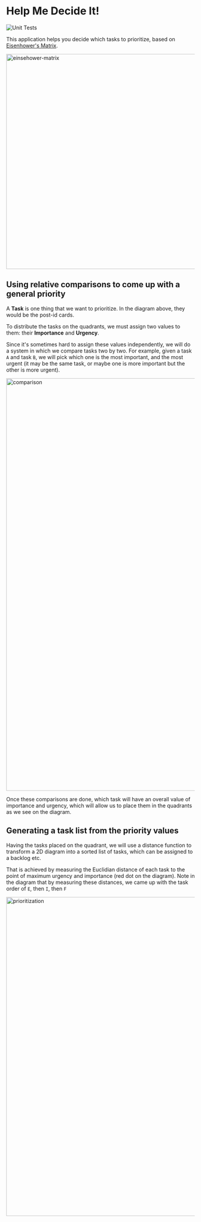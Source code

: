 # Help Me Decide It!

![Unit Tests](https://github.com/rodbv/help-me-decide-it/actions/workflows/run_tests.yaml/badge.svg)

This application helps you decide which tasks to prioritize, based on [Eisenhower's Matrix](https://todoist.com/productivity-methods/eisenhower-matrix).

<img width="575" alt="einsehower-matrix" src="https://user-images.githubusercontent.com/882489/163001298-9cfd28db-375f-4864-a805-c5f0f42532d7.png">

## Using relative comparisons to come up with a general priority

A **Task** is one thing that we want to prioritize. In the diagram above, they would be the post-id cards.

To distribute the tasks on the quadrants, we must assign two values to them: their **Importance** and **Urgency**.

Since it's sometimes hard to assign these values independently, we will do a system in which we compare tasks two by two. For example, given a task `A` and task `B`, we will pick which one is the most important, and the most urgent (it may be the same task, or maybe one is more important but the other is more urgent).

<img width="1103" alt="comparison" src="https://user-images.githubusercontent.com/882489/163005222-609ca4c0-6633-4a2b-8840-276f49bb7ded.png">

Once these comparisons are done, which task will have an overall value of importance and urgency, which will allow us to place them in the quadrants as we see on the diagram.

## Generating a task list from the priority values

Having the tasks placed on the quadrant, we will use a distance function to transform a 2D diagram into a sorted list of tasks, which can be assigned to a backlog etc.

That is achieved by measuring the Euclidian distance of each task to the point of maximum urgency and importance (red dot on the diagram). Note in the diagram that by measuring these distances, we
came up with the task order of `E`, then `I`, then `F`

<img width="853" alt="prioritization" src="https://user-images.githubusercontent.com/882489/163001286-500f6ab2-ee4d-426c-a47e-e1e1de236714.png">
